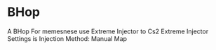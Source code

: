 # BHop
A BHop For memesnese
use Extreme Injector to Cs2
Extreme Injector Settings is Injection Method: Manual Map
